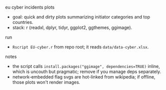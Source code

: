 eu cyber incidents plots

- goal: quick and dirty plots summarizing initiator categories and top countries.
- stack: r (readxl, dplyr, tidyr, ggplot2, ggthemes, ggimage).

run

- `Rscript EU-cyber.r` from repo root; it reads `data/data-cyber.xlsx`.

notes

- the script calls `install.packages("ggimage", dependencies=TRUE)` inline, which is uncouth but pragmatic; remove if you manage deps separately.
- network-embedded flag svgs are hot-linked from wikipedia; if offline, those plots won't render images.
